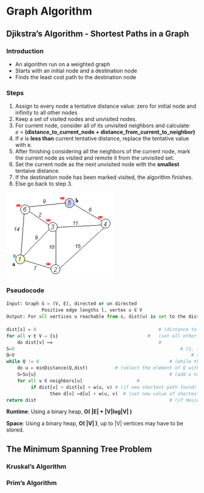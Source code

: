 # Graph Algorithm

## Djikstra’s Algorithm - Shortest Paths in a Graph
### Introduction
- An algorithm run on a weighted graph
- Starts with an initial node and a destination node
- Finds the least cost path to the destination node

### Steps
1. Assign to every node a tentative distance value: zero for initial node and infinity to all other nodes
2. Keep a set of visited nodes and unvisited nodes.
3. For current node, consider all of its unvisited neighbors and calculate:  
_e_ = __(distance_to_current_node + distance_from_current_to_neighbor)__
4. If _e_ is __less than__ current tentative distance, replace the tentative value with e.
5. After finishing considering all the neighbors of the current node, mark the current node as visited and remote it from the unvisited set.
6. Set the current node as the next unvisited node with the __smallest__ tentaive distance.
7. If the destination node has been marked visited, the algorithm finishes.
8. Else go back to step 3.

![Djikstra’s Algorithm](img/djikstra.gif)
### Pseudocode
```python
Input: Graph G = (V, E), directed or un directed 
			 Positive edge lengths l, vertex u ∈ V
Output: For all vertices u reachable from s, dist(u) is set to the distance from s to u

dist[s] ← 0												# (distance to source vertex is zero)
for all v ∈ V – {s}									#	(set all other distances to infinity)					
	do dist[v] ←∞ 										# 
S←0																# (S, the set of visited vertices is initially empty)
Q←V 																# (Q, the queue initially contains all vertices)
while Q != 0												# (while the queue is not empty)
	do u ← minDistance(Q,dist) 			# (select the element of Q with the min. distance)
	S←S∪{u}													# (add u to list of visited vertices)
	for all v ∈ neighbors[u]					#
		 if dist[v] > dist[u] + w(u, v) # (if new shortest path found)
				then d[v] ←d[u] + w(u, v)  # (set new value of shortest path) 
return dist													# (if desired, add traceback code)
```

__Runtime__: Using a binary heap, __O( |E| + |V|log|V| )__

__Space__: Using a binary heap, __O( |V| )__, up to |V| vertices may have to be stored.


## The Minimum Spanning Tree Problem

### Kruskal’s Algorithm 

### Prim’s Algorithm